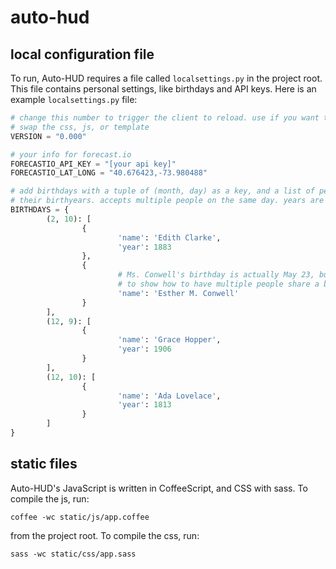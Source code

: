 # auto-hud

## local configuration file
To run, Auto-HUD requires a file called `localsettings.py` in the project root.
This file contains personal settings, like birthdays and API keys. Here is an
example `localsettings.py` file:

```.py
# change this number to trigger the client to reload. use if you want to hot
# swap the css, js, or template
VERSION = "0.000"

# your info for forecast.io
FORECASTIO_API_KEY = "[your api key]"
FORECASTIO_LAT_LONG = "40.676423,-73.980488"

# add birthdays with a tuple of (month, day) as a key, and a list of people and
# their birthyears. accepts multiple people on the same day. years are optional.
BIRTHDAYS = {
		(2, 10): [
				{
						'name': 'Edith Clarke',
						'year': 1883
				},
				{
						# Ms. Conwell's birthday is actually May 23, but I changed it here
						# to show how to have multiple people share a birthday.
						'name': 'Esther M. Conwell'
				}
		],
		(12, 9): [
				{
						'name': 'Grace Hopper',
						'year': 1906
				}
		],
		(12, 10): [
				{
						'name': 'Ada Lovelace',
						'year': 1813
				}
		]
}
```

## static files
Auto-HUD's JavaScript is written in CoffeeScript, and CSS with sass. To compile
the js, run:

	coffee -wc static/js/app.coffee

from the project root. To compile the css, run:

	sass -wc static/css/app.sass
